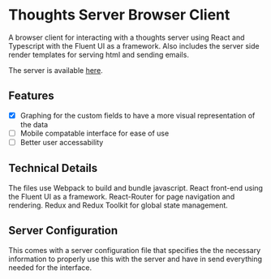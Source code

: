 # Thoughts Server Browser Client

A browser client for interacting with a thoughts server using React and Typescript with the Fluent UI as a framework. Also includes the server side render templates for serving html and sending emails.

The server is available [here](https://github.com/DAC098/thoughts_server).

## Features

 - [x] Graphing for the custom fields to have a more visual representation of the data
 - [ ] Mobile compatable interface for ease of use
 - [ ] Better user accessability

## Technical Details

The files use Webpack to build and bundle javascript. React front-end using the Fluent UI as a framework. React-Router for page navigation and rendering. Redux and Redux Toolkit for global state management.

## Server Configuration

This comes with a server configuration file that specifies the the necessary information to properly use this with the server and have in send everything needed for the interface.